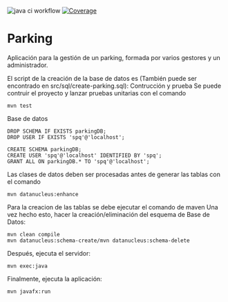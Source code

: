 ![java ci workflow](https://github.com/julen396/parking/actions/workflows/javaci.yml/badge.svg) [![Coverage](https://sonarcloud.io/api/project_badges/measure?project=Julen396_Parking&metric=coverage)](https://sonarcloud.io/summary/new_code?id=Julen396_Parking)

# Parking
Aplicación para la gestión de un parking, formada por varios gestores y un administrador.

El script de la creación de la base de datos es (También puede ser encontrado en src/sql/create-parking.sql):
Contrucción y prueba
Se puede contruir el proyecto y lanzar pruebas unitarias con el comando
```
mvn test
```
Base de datos
```maven
DROP SCHEMA IF EXISTS parkingDB;
DROP USER IF EXISTS 'spq'@'localhost';

CREATE SCHEMA parkingDB;
CREATE USER 'spq'@'localhost' IDENTIFIED BY 'spq';
GRANT ALL ON parkingDB.* TO 'spq'@'localhost';
```
Las clases de datos deben ser procesadas antes de generar las tablas con el comando
```
mvn datanucleus:enhance
```
Para la creacion de las tablas se debe ejecutar el comando de maven
Una vez hecho esto, hacer la creación/eliminación del esquema de Base de Datos:

```maven
mvn clean compile
mvn datanucleus:schema-create/mvn datanucleus:schema-delete
```
Después, ejecuta el servidor:

```maven
mvn exec:java
```

Finalmente, ejecuta la aplicación:
```maven
mvn javafx:run
```
